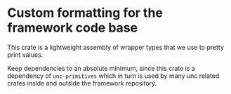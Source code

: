 # Custom formatting for the framework code base

This crate is a lightweight assembly of wrapper types that we use to pretty
print values.

Keep dependencies to an absolute minimum, since this crate is a dependency of
`unc-primitives` which in turn is used by many unc related crates inside and
outside the framework repository.

